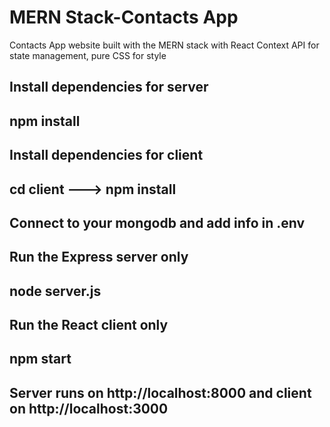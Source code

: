 # MERN Stack-Contacts App

Contacts App website built with the MERN stack with React Context API for state management, pure CSS for style

## Install dependencies for server

## npm install

## Install dependencies for client

## cd client ---> npm install

## Connect to your mongodb and add info in .env

## Run the Express server only

## node server.js

## Run the React client only

## npm start

## Server runs on http://localhost:8000 and client on http://localhost:3000
